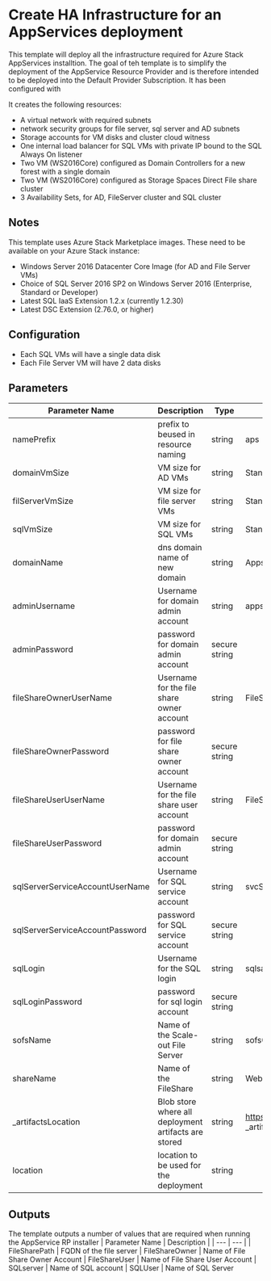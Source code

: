 # Create HA Infrastructure for an AppServices deployment

This template will deploy all the infrastructure required for Azure Stack AppServices installtion. The goal of teh template is to simplify the deployment of the AppService Resource Provider and is therefore intended to be deployed into the Default Provider Subscription. It has been configured with 


 It creates the following resources:

* A virtual network with required subnets 
* network security groups for file server, sql server and AD subnets
* Storage accounts for VM disks and cluster cloud witness
* One internal load balancer for SQL VMs with private IP bound to the SQL Always On listener
* Two VM (WS2016Core) configured as Domain Controllers for a new forest with a single domain
* Two VM (WS2016Core) configured as Storage Spaces Direct File share cluster 
* 3 Availability Sets, for AD, FileServer cluster and SQL cluster 

## Notes

This template uses Azure Stack Marketplace images. These need to be available on your Azure Stack instance:

* Windows Server 2016 Datacenter Core  Image (for AD and File Server VMs)
* Choice of SQL Server 2016 SP2 on Windows Server 2016 (Enterprise, Standard or Developer)
* Latest SQL IaaS Extension 1.2.x (currently 1.2.30)
* Latest DSC Extension (2.76.0, or higher)

## Configuration

* Each SQL VMs will have a single data disk 
* Each File Server VM will have 2 data disks

## Parameters

| Parameter Name | Description | Type | Default Value
| --- | --- | --- | ---
| namePrefix | prefix to beused in resource naming | string | aps
| domainVmSize | VM size for AD VMs | string | Standard_DS1_v2
| filServerVmSize | VM size for file server VMs | string | Standard_DS2_v2
| sqlVmSize | VM size for SQL VMs | string | Standard_DS2_v2
| domainName | dns domain name of new domain | string | Appsvc.local
| adminUsername | Username for domain admin account | string | appsvcadmin
| adminPassword | password for domain admin account | secure string |
| fileShareOwnerUserName | Username for the file share owner account | string | FileShareOwner
| fileShareOwnerPassword | password for file share owner account | secure string |
| fileShareUserUserName | Username for the file share user account | string | FileShareUser
| fileShareUserPassword | password for domain admin account | secure string |
| sqlServerServiceAccountUserName | Username for SQL service account | string | svcSQL
| sqlServerServiceAccountPassword | password for SQL service account | secure string |
| sqlLogin | Username for the SQL login | string | sqlsa
| sqlLoginPassword | password for sql login account | secure string |
| sofsName | Name of the Scale-out File Server | string | sofs01
| shareName | Name of the FileShare | string | WebSites
| _artifactsLocation | Blob store where all deployment artifacts are stored | string |  https://raw.githubusercontent.com/pappleby64/AzureStackStuff/master/Templates/AppServiceInfraHA _artifactsLocationSasToken | sas token for artifact location if requires | secure string |  
| location | location to be used for the deployment | string |

## Outputs
The template outputs a number of values that are required when running the AppService RP installer
| Parameter Name | Description |
| --- | --- |
| FileSharePath | FQDN of the file server
| FileShareOwner | Name of File Share Owner Account
| FileShareUser | Name of File Share User Account
| SQLserver | Name of SQL account
| SQLUser | Name of SQL Server
